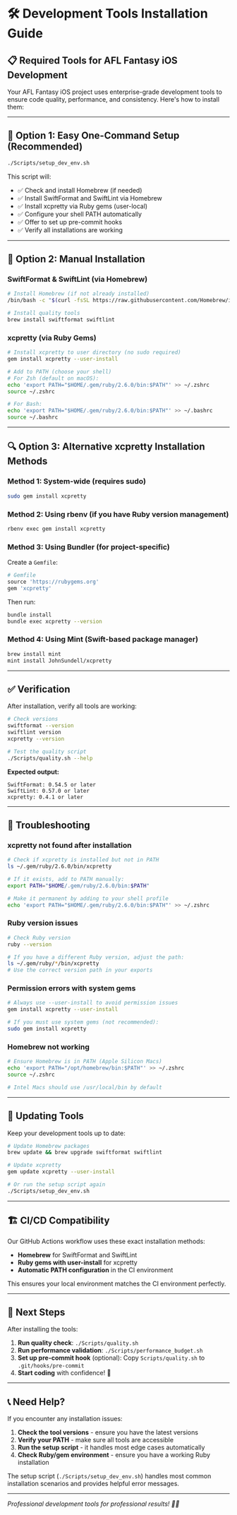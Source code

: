 # 🛠️ Development Tools Installation Guide

## 📋 Required Tools for AFL Fantasy iOS Development

Your AFL Fantasy iOS project uses enterprise-grade development tools to ensure code quality, performance, and consistency. Here's how to install them:

---

## 🚀 **Option 1: Easy One-Command Setup (Recommended)**

```bash
./Scripts/setup_dev_env.sh
```

This script will:
- ✅ Check and install Homebrew (if needed)
- ✅ Install SwiftFormat and SwiftLint via Homebrew  
- ✅ Install xcpretty via Ruby gems (user-local)
- ✅ Configure your shell PATH automatically
- ✅ Offer to set up pre-commit hooks
- ✅ Verify all installations are working

---

## 🔧 **Option 2: Manual Installation**

### **SwiftFormat & SwiftLint (via Homebrew)**
```bash
# Install Homebrew (if not already installed)
/bin/bash -c "$(curl -fsSL https://raw.githubusercontent.com/Homebrew/install/HEAD/install.sh)"

# Install quality tools
brew install swiftformat swiftlint
```

### **xcpretty (via Ruby Gems)**
```bash
# Install xcpretty to user directory (no sudo required)
gem install xcpretty --user-install

# Add to PATH (choose your shell)
# For Zsh (default on macOS):
echo 'export PATH="$HOME/.gem/ruby/2.6.0/bin:$PATH"' >> ~/.zshrc
source ~/.zshrc

# For Bash:
echo 'export PATH="$HOME/.gem/ruby/2.6.0/bin:$PATH"' >> ~/.bashrc
source ~/.bashrc
```

---

## 🔍 **Option 3: Alternative xcpretty Installation Methods**

### **Method 1: System-wide (requires sudo)**
```bash
sudo gem install xcpretty
```

### **Method 2: Using rbenv (if you have Ruby version management)**
```bash
rbenv exec gem install xcpretty
```

### **Method 3: Using Bundler (for project-specific)**
Create a `Gemfile`:
```ruby
# Gemfile
source 'https://rubygems.org'
gem 'xcpretty'
```
Then run:
```bash
bundle install
bundle exec xcpretty --version
```

### **Method 4: Using Mint (Swift-based package manager)**
```bash
brew install mint
mint install JohnSundell/xcpretty
```

---

## ✅ **Verification**

After installation, verify all tools are working:

```bash
# Check versions
swiftformat --version
swiftlint version  
xcpretty --version

# Test the quality script
./Scripts/quality.sh --help
```

**Expected output:**
```
SwiftFormat: 0.54.5 or later
SwiftLint: 0.57.0 or later  
xcpretty: 0.4.1 or later
```

---

## 🚨 **Troubleshooting**

### **xcpretty not found after installation**
```bash
# Check if xcpretty is installed but not in PATH
ls ~/.gem/ruby/2.6.0/bin/xcpretty

# If it exists, add to PATH manually:
export PATH="$HOME/.gem/ruby/2.6.0/bin:$PATH"

# Make it permanent by adding to your shell profile
echo 'export PATH="$HOME/.gem/ruby/2.6.0/bin:$PATH"' >> ~/.zshrc
```

### **Ruby version issues**
```bash
# Check Ruby version
ruby --version

# If you have a different Ruby version, adjust the path:
ls ~/.gem/ruby/*/bin/xcpretty
# Use the correct version path in your exports
```

### **Permission errors with system gems**
```bash
# Always use --user-install to avoid permission issues
gem install xcpretty --user-install

# If you must use system gems (not recommended):
sudo gem install xcpretty
```

### **Homebrew not working**
```bash
# Ensure Homebrew is in PATH (Apple Silicon Macs)
echo 'export PATH="/opt/homebrew/bin:$PATH"' >> ~/.zshrc
source ~/.zshrc

# Intel Macs should use /usr/local/bin by default
```

---

## 🔄 **Updating Tools**

Keep your development tools up to date:

```bash
# Update Homebrew packages
brew update && brew upgrade swiftformat swiftlint

# Update xcpretty
gem update xcpretty --user-install

# Or run the setup script again
./Scripts/setup_dev_env.sh
```

---

## 🏗️ **CI/CD Compatibility**

Our GitHub Actions workflow uses these exact installation methods:
- **Homebrew** for SwiftFormat and SwiftLint
- **Ruby gems with user-install** for xcpretty
- **Automatic PATH configuration** in the CI environment

This ensures your local environment matches the CI environment perfectly.

---

## 🎯 **Next Steps**

After installing the tools:

1. **Run quality check**: `./Scripts/quality.sh`
2. **Run performance validation**: `./Scripts/performance_budget.sh`  
3. **Set up pre-commit hook** (optional): Copy `Scripts/quality.sh` to `.git/hooks/pre-commit`
4. **Start coding** with confidence! 🚀

---

## 📞 **Need Help?**

If you encounter any installation issues:

1. **Check the tool versions** - ensure you have the latest versions
2. **Verify your PATH** - make sure all tools are accessible
3. **Run the setup script** - it handles most edge cases automatically
4. **Check Ruby/gem environment** - ensure you have a working Ruby installation

The setup script (`./Scripts/setup_dev_env.sh`) handles most common installation scenarios and provides helpful error messages.

---

*Professional development tools for professional results! 💼✨*
